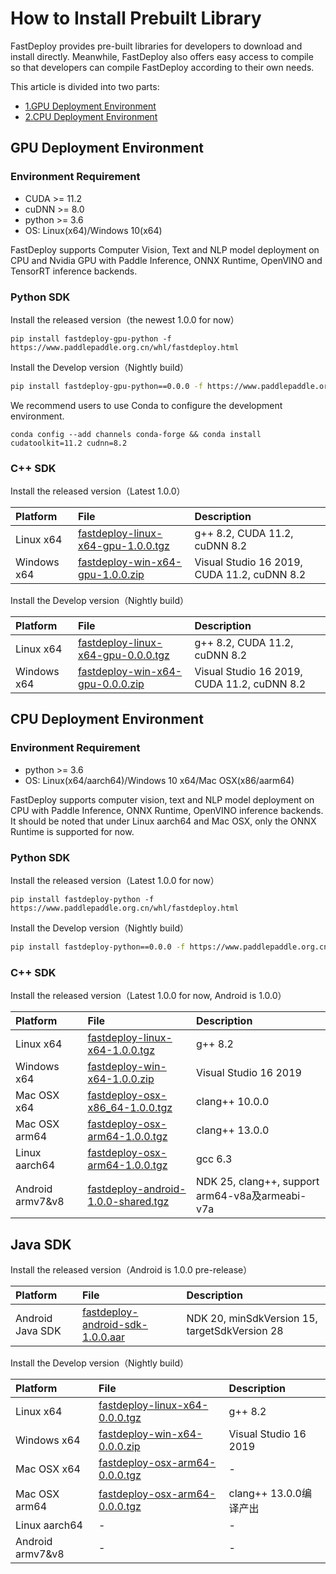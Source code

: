 # How to Install Prebuilt Library

FastDeploy provides pre-built libraries for developers to download and install directly. Meanwhile, FastDeploy also offers easy access to compile so that developers can compile FastDeploy according to their own needs.

This article is divided into two parts:
- [1.GPU Deployment Environment](#1)
- [2.CPU Deployment Environment](#2)

<p id="1"></p>

## GPU Deployment Environment

### Environment Requirement

- CUDA >= 11.2
- cuDNN >= 8.0
- python >= 3.6
- OS: Linux(x64)/Windows 10(x64)

FastDeploy supports Computer Vision, Text and NLP model deployment on CPU and Nvidia GPU with Paddle Inference, ONNX Runtime, OpenVINO and TensorRT inference backends.

### Python SDK

Install the released version（the newest 1.0.0 for now）

```
pip install fastdeploy-gpu-python -f https://www.paddlepaddle.org.cn/whl/fastdeploy.html
```

Install the Develop version（Nightly build）

```bash
pip install fastdeploy-gpu-python==0.0.0 -f https://www.paddlepaddle.org.cn/whl/fastdeploy_nightly_build.html
```

We recommend users to use Conda to configure the development environment.

```
conda config --add channels conda-forge && conda install cudatoolkit=11.2 cudnn=8.2
```

### C++ SDK

Install the released version（Latest 1.0.0）

| Platform    | File                                                                                                                  | Description                                               |
|:----------- |:--------------------------------------------------------------------------------------------------------------------- |:--------------------------------------------------------- |
| Linux x64 | [fastdeploy-linux-x64-gpu-1.0.0.tgz](https://bj.bcebos.com/fastdeploy/release/cpp/fastdeploy-linux-x64-gpu-1.0.0.tgz) | g++ 8.2, CUDA 11.2, cuDNN 8.2 |
| Windows x64 | [fastdeploy-win-x64-gpu-1.0.0.zip](https://bj.bcebos.com/fastdeploy/release/cpp/fastdeploy-win-x64-gpu-1.0.0.zip) | Visual Studio 16 2019, CUDA 11.2, cuDNN 8.2 |

Install the Develop version（Nightly build）

| Platform    | File                                                                                                                  | Description                                               |
|:----------- |:--------------------------------------------------------------------------------------------------------------------- |:--------------------------------------------------------- |
| Linux x64 | [fastdeploy-linux-x64-gpu-0.0.0.tgz](https://fastdeploy.bj.bcebos.com/dev/cpp/fastdeploy-linux-x64-gpu-0.0.0.tgz) | g++ 8.2, CUDA 11.2, cuDNN 8.2 |
| Windows x64 | [fastdeploy-win-x64-gpu-0.0.0.zip](https://fastdeploy.bj.bcebos.com/dev/cpp/fastdeploy-win-x64-gpu-0.0.0.zip) | Visual Studio 16 2019, CUDA 11.2, cuDNN 8.2 |

<p id="2"></p>

## CPU Deployment Environment

### Environment Requirement

- python >= 3.6
- OS: Linux(x64/aarch64)/Windows 10 x64/Mac OSX(x86/aarm64)

FastDeploy supports computer vision, text and NLP model deployment on CPU with Paddle Inference, ONNX Runtime, OpenVINO inference backends. It should be noted that under Linux aarch64 and Mac OSX, only the ONNX Runtime is supported for now.

### Python SDK

Install the released version（Latest 1.0.0 for now）

```
pip install fastdeploy-python -f https://www.paddlepaddle.org.cn/whl/fastdeploy.html
```

Install the Develop version（Nightly build）

```bash
pip install fastdeploy-python==0.0.0 -f https://www.paddlepaddle.org.cn/whl/fastdeploy_nightly_build.html
```

### C++ SDK

Install the released version（Latest 1.0.0 for now, Android is 1.0.0）

| Platform      | File                                                                                                                  | Description                    |
|:------------- |:--------------------------------------------------------------------------------------------------------------------- |:------------------------------ |
| Linux x64 | [fastdeploy-linux-x64-1.0.0.tgz](https://bj.bcebos.com/fastdeploy/release/cpp/fastdeploy-linux-x64-1.0.0.tgz) | g++ 8.2 |
| Windows x64 | [fastdeploy-win-x64-1.0.0.zip](https://bj.bcebos.com/fastdeploy/release/cpp/fastdeploy-win-x64-1.0.0.zip) | Visual Studio 16 2019 |
| Mac OSX x64 | [fastdeploy-osx-x86_64-1.0.0.tgz](https://bj.bcebos.com/fastdeploy/release/cpp/fastdeploy-osx-x86_64-1.0.0.tgz) | clang++ 10.0.0|
| Mac OSX arm64 | [fastdeploy-osx-arm64-1.0.0.tgz](https://bj.bcebos.com/fastdeploy/release/cpp/fastdeploy-osx-arm64-1.0.0.tgz) | clang++ 13.0.0 |
| Linux aarch64 | [fastdeploy-osx-arm64-1.0.0.tgz](https://bj.bcebos.com/fastdeploy/release/cpp/fastdeploy-linux-aarch64-1.0.0.tgz) | gcc 6.3 |  
| Android armv7&v8 | [fastdeploy-android-1.0.0-shared.tgz](https://bj.bcebos.com/fastdeploy/release/android/fastdeploy-android-1.0.0-shared.tgz)| NDK 25, clang++, support arm64-v8a及armeabi-v7a |

## Java SDK

Install the released version（Android is 1.0.0 pre-release）

| Platform | File | Description |
| :--- | :--- | :---- |
| Android Java SDK | [fastdeploy-android-sdk-1.0.0.aar](https://bj.bcebos.com/fastdeploy/release/android/fastdeploy-android-sdk-1.0.0.aar) | NDK 20, minSdkVersion 15, targetSdkVersion 28 |

Install the Develop version（Nightly build）

| Platform      | File                                                                                                                  | Description                    |
|:------------- |:--------------------------------------------------------------------------------------------------------------------- |:------------------------------ |
| Linux x64 | [fastdeploy-linux-x64-0.0.0.tgz](https://fastdeploy.bj.bcebos.com/dev/cpp/fastdeploy-linux-x64-0.0.0.tgz) | g++ 8.2 |
| Windows x64 | [fastdeploy-win-x64-0.0.0.zip](https://fastdeploy.bj.bcebos.com/dev/cpp/fastdeploy-win-x64-0.0.0.zip) | Visual Studio 16 2019 |
| Mac OSX x64 | [fastdeploy-osx-arm64-0.0.0.tgz](https://bj.bcebos.com/fastdeploy/dev/cpp/fastdeploy-osx-arm64-0.0.0.tgz) | - |
| Mac OSX arm64 | [fastdeploy-osx-arm64-0.0.0.tgz](https://fastdeploy.bj.bcebos.com/dev/cpp/fastdeploy-osx-arm64-0.0.0.tgz) | clang++ 13.0.0编译产出 |
| Linux aarch64 | - | - |  
| Android armv7&v8 | - | - |
